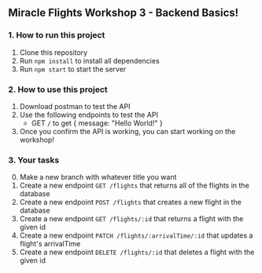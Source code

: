 ## Miracle Flights Workshop 3 - Backend Basics!
### 1. How to run this project
1. Clone this repository
2. Run `npm install` to install all dependencies
3. Run `npm start` to start the server

### 2. How to use this project
1. Download postman to test the API
2. Use the following endpoints to test the API
    - GET `/` to get { message: "Hello World!" }
3. Once you confirm the API is working, you can start working on the workshop!

### 3. Your tasks
0. Make a new branch with whatever title you want
1. Create a new endpoint `GET /flights` that returns all of the flights in the database
2. Create a new endpoint `POST /flights` that creates a new flight in the database
3. Create a new endpoint `GET /flights/:id` that returns a flight with the given id
4. Create a new endpoint `PATCH /flights/:arrivalTime/:id` that updates a flight's arrivalTime
5. Create a new endpoint `DELETE /flights/:id` that deletes a flight with the given id





